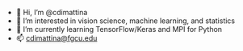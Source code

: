 - 👋 Hi, I’m @cdimattina
- 👀 I’m interested in vision science, machine learning, and statistics
- 🌱 I’m currently learning TensorFlow/Keras and MPI for Python
- 📫 cdimattina@fgcu.edu

<!---
cdimattina/cdimattina is a ✨ special ✨ repository because its `README.md` (this file) appears on your GitHub profile.
You can click the Preview link to take a look at your changes.
--->

